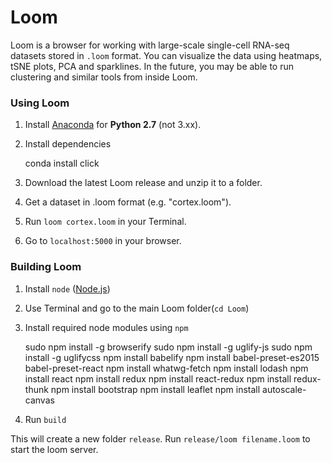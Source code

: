 # Loom

Loom is a browser for working with large-scale single-cell RNA-seq datasets stored in `.loom` format. You can visualize the data using heatmaps, tSNE plots, PCA and sparklines. In the future, you may be able to run clustering and similar tools from inside Loom.

### Using Loom

1. Install [Anaconda](https://www.continuum.io/downloads) for **Python 2.7** (not 3.xx).
2. Install dependencies

    conda install click

2. Download the latest Loom release and unzip it to a folder.
3. Get a dataset in .loom format (e.g. "cortex.loom").
4. Run `loom cortex.loom` in your Terminal.
5. Go to `localhost:5000` in your browser.
 
### Building Loom

1. Install `node` ([Node.js](https://nodejs.org/en/))
2. Use Terminal and go to the main Loom folder(`cd Loom`)
3. Install required node modules using `npm`

    sudo npm install -g browserify
    sudo npm install -g uglify-js
    sudo npm install -g uglifycss
    npm install babelify
    npm install babel-preset-es2015 babel-preset-react
    npm install whatwg-fetch
    npm install lodash
    npm install react
    npm install redux
    npm install react-redux
    npm install redux-thunk
    npm install bootstrap
    npm install leaflet
    npm install autoscale-canvas

4.  Run `build` 

This will create a new folder `release`. Run `release/loom filename.loom` to start the loom server.

